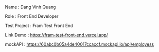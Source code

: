 Name : Dang Vinh Quang 

Role : Front End Developer

Test Project : Fram Test Front End

Link Demo : https://fram-test-front-end.vercel.app/

mockAPI : https://60abc0b05a4de40017ccaccf.mockapi.io/api/employess
